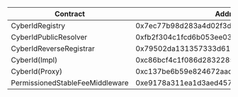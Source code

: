 | Contract                        | Address                                    |
| ------------------------------- | ------------------------------------------ |
| CyberIdRegistry                 | 0x7ec77b98d283a4d02f3da2e8d551c728d95028b6 |
| CyberIdPublicResolver           | 0xfb2f304c1fcd6b053ee033c03293616d5121944b |
| CyberIdReverseRegistrar         | 0x79502da131357333d61c39b7411d01df54591961 |
| CyberId(Impl)                   | 0xc86bcf4c1f086d2832285c52e1d953d2b7ad7824 |
| CyberId(Proxy)                  | 0xc137be6b59e824672aada673e55cf4d150669af8 |
| PermissionedStableFeeMiddleware | 0xe9178a311ea1d3aed457a6dbeb22b7f0593fb8e0 |
